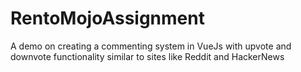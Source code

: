# RentoMojoAssignment
A demo on creating a commenting system in VueJs with upvote and downvote functionality similar to sites like Reddit and HackerNews 
